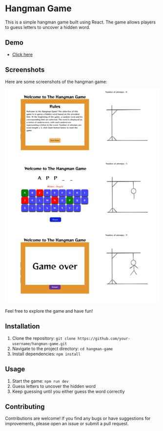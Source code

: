 # Hangman Game

This is a simple hangman game built using React. The game allows players to guess letters to uncover a hidden word. 

## Demo
- [Click here](https://66b5899d416cd6de7221a94c--gentle-babka-4a55d2.netlify.app/)
## Screenshots

Here are some screenshots of the hangman game:

![Screenshot 1](./src/assets/DemoImages/ss1.png)
![Screenshot 2](./src/assets/DemoImages/ss2.png)
![Screenshot 3](./src/assets/DemoImages/ss3.png)

Feel free to explore the game and have fun!


## Installation

1. Clone the repository: `git clone https://github.com/your-username/hangman-game.git`
2. Navigate to the project directory: `cd hangman-game`
3. Install dependencies: `npm install`

## Usage

1. Start the game: `npm run dev`
2. Guess letters to uncover the hidden word
3. Keep guessing until you either guess the word correctly

## Contributing

Contributions are welcome! If you find any bugs or have suggestions for improvements, please open an issue or submit a pull request.
